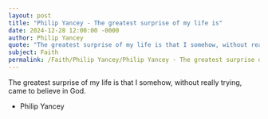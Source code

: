 ```yaml
---
layout: post
title: "Philip Yancey - The greatest surprise of my life is"
date: 2024-12-28 12:00:00 -0000
author: Philip Yancey
quote: "The greatest surprise of my life is that I somehow, without really trying, came to believe in God."
subject: Faith
permalink: /Faith/Philip Yancey/Philip Yancey - The greatest surprise of my life is
---
```


The greatest surprise of my life is that I somehow, without really trying, came to believe in God.

- Philip Yancey
